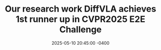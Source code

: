 ---
title: "Our research work DiffVLA achieves 1st runner up in CVPR2025 E2E Challenge"
date: 2025-05-10 20:45:00 -0400
---